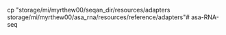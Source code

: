 cp "storage/mi/myrthew00/seqan_dir/resources/adapters storage/mi/myrthew00/asa_rna/resources/reference/adapters"# asa-RNA-seq